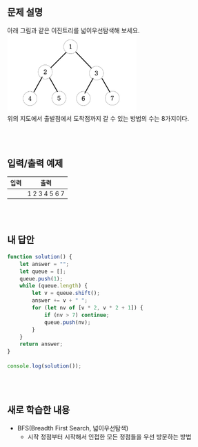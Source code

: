 ## 문제 설명

아래 그림과 같은 이진트리를 넓이우선탐색해 보세요.
<br>
<img width="300" alt="detail" src="../src/I01.png">
<br>
위의 지도에서 출발점에서 도착점까지 갈 수 있는 방법의 수는 8가지이다.

<br />
<br />

## 입력/출력 예제

| 입력 | 출력          |
| ---- | ------------- |
|      | 1 2 3 4 5 6 7 |

<br />
<br />

## 내 답안

```js
function solution() {
    let answer = "";
    let queue = [];
    queue.push(1);
    while (queue.length) {
        let v = queue.shift();
        answer += v + " ";
        for (let nv of [v * 2, v * 2 + 1]) {
            if (nv > 7) continue;
            queue.push(nv);
        }
    }
    return answer;
}

console.log(solution());
```

<br />
<br />

## 새로 학습한 내용

-   BFS(Breadth First Search, 넓이우선탐색)
    -   시작 정점부터 시작해서 인접한 모든 정점들을 우선 방문하는 방법
